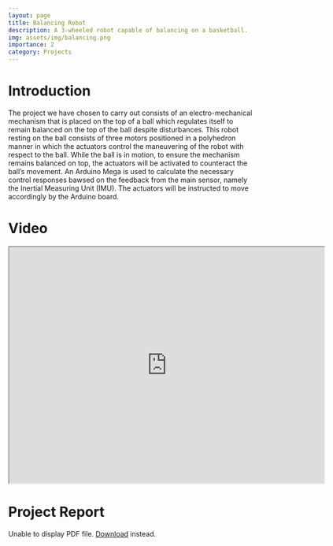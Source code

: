 ```yaml
---
layout: page
title: Balancing Robot
description: A 3-wheeled robot capable of balancing on a basketball.
img: assets/img/balancing.png
importance: 2
category: Projects
---
```



# Introduction

The project we have chosen to carry out consists of an electro-mechanical mechanism that is placed on the top of a ball which regulates itself to remain balanced on the top of the ball despite disturbances. This robot resting on the ball consists of three motors positioned in a polyhedron manner in which the actuators control the maneuvering of the robot with respect to the ball. While the ball is in motion, to ensure the mechanism remains balanced on top, the actuators will be activated to counteract the ball’s movement. An Arduino Mega is used to calculate the necessary control responses bawsed on the feedback from the main sensor, namely the Inertial Measuring Unit (IMU). The actuators will be instructed to move accordingly by the Arduino board.

# Video

<iframe src="https://drive.google.com/file/d/1-XLWjoTJ7TukqudAsLmh2ffgU7wl32YO/preview" width="640" height="480" allow="autoplay"></iframe>

# Project Report

<object data="/assets/pdf/balancing_robot.pdf" type="application/pdf" width="100%" height="500px">
      <p>Unable to display PDF file. <a href="/assets/pdf/balancing_robot.pdf">Download</a> instead.</p>
    </object>

